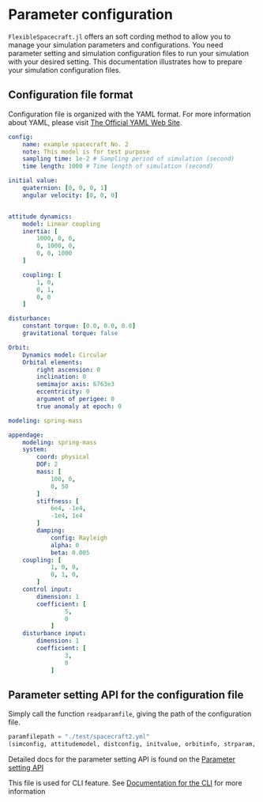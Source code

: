 # Parameter configuration

`FlexibleSpacecraft.jl` offers an soft cording method to allow you to manage your simulation parameters and configurations. You need parameter setting and simulation configuration files to run your simulation with your desired setting. This documentation illustrates how to prepare your simulation configuration files.

## Configuration file format

Configuration file is organized with the YAML format. For more information about YAML, please visit [The Official YAML Web Site](https://yaml.org/).

```yaml
config:
    name: example spacecraft No. 2
    note: This model is for test purpose
    sampling time: 1e-2 # Sampling period of simulation (second)
    time length: 1000 # Time length of simulation (second)

initial value:
    quaternion: [0, 0, 0, 1]
    angular velocity: [0, 0, 0]


attitude dynamics:
    model: Linear coupling
    inertia: [
        1000, 0, 0,
        0, 1000, 0,
        0, 0, 1000
    ]

    coupling: [
        1, 0,
        0, 1,
        0, 0
    ]

disturbance:
    constant torque: [0.0, 0.0, 0.0]
    gravitational torque: false

Orbit:
    Dynamics model: Circular
    Orbital elements:
        right ascension: 0
        inclination: 0
        semimajor axis: 6763e3
        eccentricity: 0
        argument of perigee: 0
        true anomaly at epoch: 0

modeling: spring-mass

appendage:
    modeling: spring-mass
    system:
        coord: physical
        DOF: 2
        mass: [
            100, 0,
            0, 50
        ]
        stiffness: [
            6e4, -1e4,
            -1e4, 1e4
        ]
        damping:
            config: Rayleigh
            alpha: 0
            beta: 0.005
    coupling: [
            1, 0, 0,
            0, 1, 0,
        ]
    control input:
        dimension: 1
        coefficient: [
                5,
                0
            ]
    disturbance input:
        dimension: 1
        coefficient: [
                3,
                0
            ]
```

## Parameter setting API for the configuration file

Simply call the function `readparamfile`, giving the path of the configuration file.

```julia
paramfilepath = "./test/spacecraft2.yml"
(simconfig, attitudemodel, distconfig, initvalue, orbitinfo, strparam, strmodel) = readparamfile(paramfilepath)
```

Detailed docs for the parameter setting API is found on the [Parameter setting API](@ref)

This file is used for CLI feature. See [Documentation for the CLI](@ref) for more information
